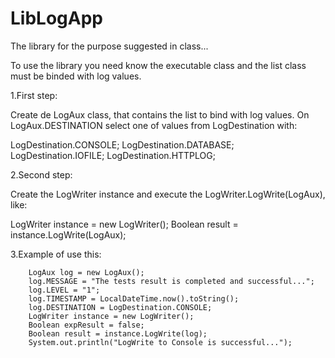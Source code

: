 # LibLogApp
The library for the purpose suggested in class...

To use the library you need know the executable class and the list class
must be binded with log values.

1.First step:

Create de LogAux class, that contains the list to bind with log values.
On LogAux.DESTINATION select one of values from LogDestination with:

  LogDestination.CONSOLE;
  LogDestination.DATABASE;
  LogDestination.IOFILE;
  LogDestination.HTTPLOG;

2.Second step:

Create the LogWriter instance and execute the LogWriter.LogWrite(LogAux), like:

  LogWriter instance = new LogWriter();
  Boolean result = instance.LogWrite(LogAux);
  
3.Example of use this:

        LogAux log = new LogAux();
        log.MESSAGE = "The tests result is completed and successful...";
        log.LEVEL = "1";
        log.TIMESTAMP = LocalDateTime.now().toString();
        log.DESTINATION = LogDestination.CONSOLE;
        LogWriter instance = new LogWriter();
        Boolean expResult = false;
        Boolean result = instance.LogWrite(log);
        System.out.println("LogWrite to Console is successful...");
